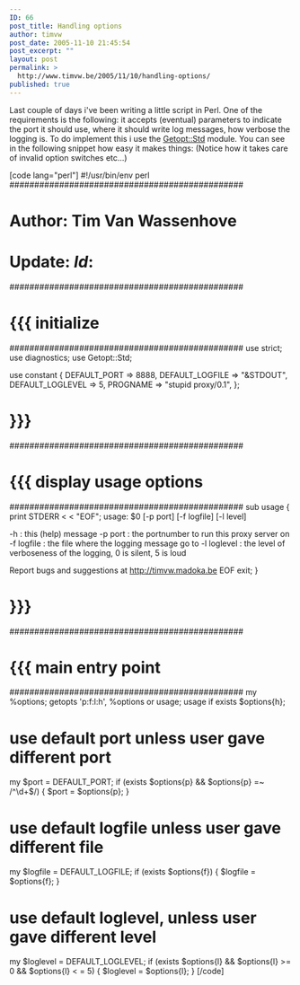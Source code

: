 ```yaml
---
ID: 66
post_title: Handling options
author: timvw
post_date: 2005-11-10 21:45:54
post_excerpt: ""
layout: post
permalink: >
  http://www.timvw.be/2005/11/10/handling-options/
published: true
---
```

<p>Last couple of days i've been writing a little script in Perl. One of the requirements is the following: it accepts (eventual) parameters to indicate the port it should use, where it should write log messages, how verbose the logging is. To do implement this i use the <a href="http://perldoc.perl.org/Getopt/Std.html">Getopt::Std</a> module. You can see in the following snippet how easy it makes things: (Notice how it takes care of invalid option switches etc...)</p>

[code lang="perl"]
#!/usr/bin/env perl
###############################################
# Author: Tim Van Wassenhove
# Update: $Id:$
###############################################
# {{{ initialize
###############################################
use strict;
use diagnostics;
use Getopt::Std;

use constant {
        DEFAULT_PORT => 8888,
        DEFAULT_LOGFILE => "&STDOUT",
        DEFAULT_LOGLEVEL => 5,
        PROGNAME => "stupid proxy/0.1",
};
# }}}
###############################################
# {{{ display usage options
###############################################
sub usage
{
        print STDERR < < "EOF";
usage: $0 [-p port] [-f logfile] [-l level]

-h              : this (help) message
-p port         : the portnumber to run this proxy server on
-f logfile      : the file where the logging message go to
-l loglevel     : the level of verboseness of the logging, 0 is silent, 5 is loud

Report bugs and suggestions at http://timvw.madoka.be
EOF
        exit;
}
# }}}
###############################################
# {{{ main entry point
###############################################
my %options;
getopts 'p:f:l:h', \%options or usage;
usage if exists $options{h};

# use default port unless user gave different port
my $port = DEFAULT_PORT;
if (exists $options{p} && $options{p} =~ /^\d+$/)
{
        $port = $options{p};
}

# use default logfile unless user gave different file
my $logfile = DEFAULT_LOGFILE;
if (exists $options{f})
{
        $logfile = $options{f};
}

# use default loglevel, unless user gave different level
my $loglevel = DEFAULT_LOGLEVEL;
if (exists $options{l} && $options{l} >= 0 && $options{l} < = 5)
{
        $loglevel = $options{l};
}
[/code]